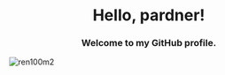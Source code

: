 <h1 align="center">Hello, pardner!</h1>
<h3 align="center">Welcome to my GitHub profile.</h3>


  




<p align="left"> <img src="https://komarev.com/ghpvc/?username=ren100m2&label=Profile%20views&color=0e75b6&style=flat" alt="ren100m2" /> </p>
